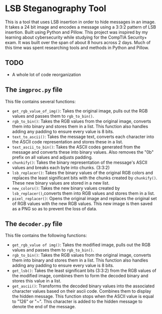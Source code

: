 # LSB Steganography Tool
This is a tool that uses LSB insertion in order to hide messages in an image. It takes a 24 bit image and encodes a message using a 3:3:2 pattern of LSB insertion. Built using Python and Pillow. This project was inspired by my learning about cybersecurity while studying for the CompTIA Security+ exam. It was built over the span of about 8 hours across 2 days. Much of this time was spent researching tools and methods in Python and Pillow.

## TODO
* A whole lot of code reorganization


## The <code>imgproc.py</code> file
This file contains several functions:
* <code>get_rgb_value_of_img()</code>: Takes the original image, pulls out the RGB values and passes them to <code>rgb_to_bin()</code>.
* <code>rgb_to_bin()</code>: Takes the RGB values from the original image, converts them into binary and stores them in a list. This function also handles adding any padding to ensure every value is 8 bits.
* <code>text_to_ascii()</code>: Takes the message text, converts each character into the ASCII code representation and stores these in a list.
* <code>text_ascii_to_bin()</code>: Takes the ASCII codes generated from the message and converts these into binary values. Also removes the "0b" prefix on all values and adjusts padding.
* <code>chunkify()</code>: Takes the binary representation of the message's ASCII values and breaks each byte into chunks. (3:3:2)
* <code>lsb_replacer()</code>: Takes the binary values of the original RGB colors and replaces the least significant bits with the chunks created by <code>chunkify()</code>. These new binary values are stored in a new list.
* <code>new_colors()</code>: Takes the new binary values created by <code>lsb_replacer()</code>,converts them into RGB values and stores them in a list.
* <code>pixel_replacer()</code>: Opens the original image and replaces the original set of RGB values with the new RGB values. This new image is then saved as a PNG so as to prevent the loss of data.


## The <code>decoder.py</code> file
This file contains the following functions:
* <code>get_rgb_value of img()</code>: Takes the modified image, pulls out the RGB values and passes them to <code>rgb_to_bin()</code>.
* <code>rgb_to_bin()</code>: Takes the RGB values from the original image, converts them into binary and stores them in a list. This function also handles adding any padding to ensure every value is 8 bits.
* <code>get_lsb()</code>: Takes the least significant bits (3:3:2) from the RGB values of the modified image, combines them to form the decoded binary and stores this value in a list. 
* <code>get_ascii()</code>: Transforms the decoded binary values into the associated character values based on their ascii code. Combines them to display the hidden message. This function stops when the ASCII value is equal to "126" or "~". This character is added to the hidden message to denote the end of the message.

